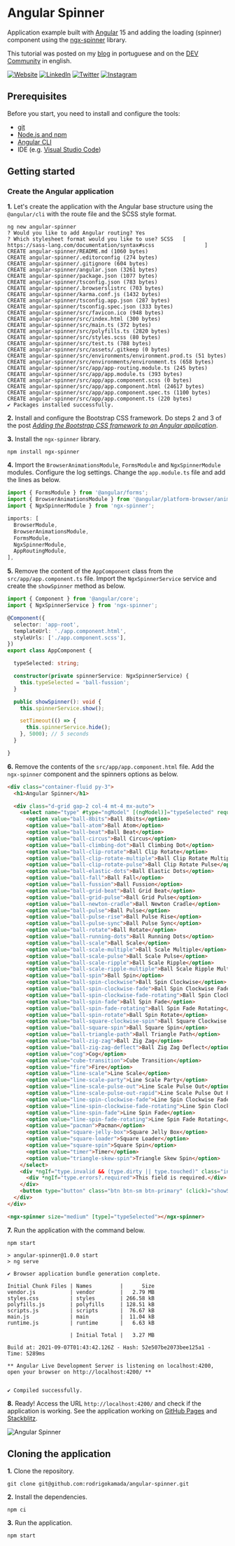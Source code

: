 # Angular Spinner


Application example built with [Angular](https://angular.io/) 15 and adding the loading (spinner) component using the [ngx-spinner](https://www.npmjs.com/package/ngx-spinner) library.

This tutorial was posted on my [blog](https://rodrigo.kamada.com.br/blog/adicionando-o-componente-de-carregamento-spinner-em-uma-aplicacao-angular) in portuguese and on the [DEV Community](https://dev.to/rodrigokamada/adding-the-loading-component-spinner-to-an-angular-application-4mk0) in english.



[![Website](https://shields.braskam.com/v1/shields?name=website&format=rectangle&size=small&radius=5)](https://rodrigo.kamada.com.br)
[![LinkedIn](https://shields.braskam.com/v1/shields?name=linkedin&format=rectangle&size=small&radius=5)](https://www.linkedin.com/in/rodrigokamada)
[![Twitter](https://shields.braskam.com/v1/shields?name=twitter&format=rectangle&size=small&radius=5&socialAccount=rodrigokamada)](https://twitter.com/rodrigokamada)
[![Instagram](https://shields.braskam.com/v1/shields?name=instagram&format=rectangle&size=small&radius=5)](https://www.instagram.com/rodrigokamada)



## Prerequisites


Before you start, you need to install and configure the tools:

* [git](https://git-scm.com/)
* [Node.js and npm](https://nodejs.org/)
* [Angular CLI](https://angular.io/cli)
* IDE (e.g. [Visual Studio Code](https://code.visualstudio.com/))



## Getting started


### Create the Angular application


**1.** Let's create the application with the Angular base structure using the `@angular/cli` with the route file and the SCSS style format.

```shell
ng new angular-spinner
? Would you like to add Angular routing? Yes
? Which stylesheet format would you like to use? SCSS   [ https://sass-lang.com/documentation/syntax#scss                ]
CREATE angular-spinner/README.md (1060 bytes)
CREATE angular-spinner/.editorconfig (274 bytes)
CREATE angular-spinner/.gitignore (604 bytes)
CREATE angular-spinner/angular.json (3261 bytes)
CREATE angular-spinner/package.json (1077 bytes)
CREATE angular-spinner/tsconfig.json (783 bytes)
CREATE angular-spinner/.browserslistrc (703 bytes)
CREATE angular-spinner/karma.conf.js (1432 bytes)
CREATE angular-spinner/tsconfig.app.json (287 bytes)
CREATE angular-spinner/tsconfig.spec.json (333 bytes)
CREATE angular-spinner/src/favicon.ico (948 bytes)
CREATE angular-spinner/src/index.html (300 bytes)
CREATE angular-spinner/src/main.ts (372 bytes)
CREATE angular-spinner/src/polyfills.ts (2820 bytes)
CREATE angular-spinner/src/styles.scss (80 bytes)
CREATE angular-spinner/src/test.ts (788 bytes)
CREATE angular-spinner/src/assets/.gitkeep (0 bytes)
CREATE angular-spinner/src/environments/environment.prod.ts (51 bytes)
CREATE angular-spinner/src/environments/environment.ts (658 bytes)
CREATE angular-spinner/src/app/app-routing.module.ts (245 bytes)
CREATE angular-spinner/src/app/app.module.ts (393 bytes)
CREATE angular-spinner/src/app/app.component.scss (0 bytes)
CREATE angular-spinner/src/app/app.component.html (24617 bytes)
CREATE angular-spinner/src/app/app.component.spec.ts (1100 bytes)
CREATE angular-spinner/src/app/app.component.ts (220 bytes)
✔ Packages installed successfully.
```

**2.** Install and configure the Bootstrap CSS framework. Do steps 2 and 3 of the post *[Adding the Bootstrap CSS framework to an Angular application](https://github.com/rodrigokamada/angular-bootstrap)*.

**3.** Install the `ngx-spinner` library.

```shell
npm install ngx-spinner
```

**4.** Import the `BrowserAnimationsModule`, `FormsModule` and `NgxSpinnerModule` modules. Configure the log settings. Change the `app.module.ts` file and add the lines as below.

```typescript
import { FormsModule } from '@angular/forms';
import { BrowserAnimationsModule } from '@angular/platform-browser/animations';
import { NgxSpinnerModule } from 'ngx-spinner';

imports: [
  BrowserModule,
  BrowserAnimationsModule,
  FormsModule,
  NgxSpinnerModule,
  AppRoutingModule,
],
```

**5.** Remove the content of the `AppComponent` class from the `src/app/app.component.ts` file. Import the `NgxSpinnerService` service and create the `showSpinner` method as below.

```typescript
import { Component } from '@angular/core';
import { NgxSpinnerService } from 'ngx-spinner';

@Component({
  selector: 'app-root',
  templateUrl: './app.component.html',
  styleUrls: ['./app.component.scss'],
})
export class AppComponent {

  typeSelected: string;

  constructor(private spinnerService: NgxSpinnerService) {
    this.typeSelected = 'ball-fussion';
  }

  public showSpinner(): void {
    this.spinnerService.show();

    setTimeout(() => {
      this.spinnerService.hide();
    }, 5000); // 5 seconds
  }

}
```

**6.** Remove the contents of the `src/app/app.component.html` file. Add the `ngx-spinner` component and the spinners options as below.

```html
<div class="container-fluid py-3">
  <h1>Angular Spinner</h1>

  <div class="d-grid gap-2 col-4 mt-4 mx-auto">
    <select name="type" #type="ngModel" [(ngModel)]="typeSelected" required [class.is-invalid]="type.invalid && (type.dirty || type.touched)" class="form-select form-select-sm">
      <option value="ball-8bits">Ball 8bits</option>
      <option value="ball-atom">Ball Atom</option>
      <option value="ball-beat">Ball Beat</option>
      <option value="ball-circus">Ball Circus</option>
      <option value="ball-climbing-dot">Ball Climbing Dot</option>
      <option value="ball-clip-rotate">Ball Clip Rotate</option>
      <option value="ball-clip-rotate-multiple">Ball Clip Rotate Multiple</option>
      <option value="ball-clip-rotate-pulse">Ball Clip Rotate Pulse</option>
      <option value="ball-elastic-dots">Ball Elastic Dots</option>
      <option value="ball-fall">Ball Fall</option>
      <option value="ball-fussion">Ball Fussion</option>
      <option value="ball-grid-beat">Ball Grid Beat</option>
      <option value="ball-grid-pulse">Ball Grid Pulse</option>
      <option value="ball-newton-cradle">Ball Newton Cradle</option>
      <option value="ball-pulse">Ball Pulse</option>
      <option value="ball-pulse-rise">Ball Pulse Rise</option>
      <option value="ball-pulse-sync">Ball Pulse Sync</option>
      <option value="ball-rotate">Ball Rotate</option>
      <option value="ball-running-dots">Ball Running Dots</option>
      <option value="ball-scale">Ball Scale</option>
      <option value="ball-scale-multiple">Ball Scale Multiple</option>
      <option value="ball-scale-pulse">Ball Scale Pulse</option>
      <option value="ball-scale-ripple">Ball Scale Ripple</option>
      <option value="ball-scale-ripple-multiple">Ball Scale Ripple Multiple</option>
      <option value="ball-spin">Ball Spin</option>
      <option value="ball-spin-clockwise">Ball Spin Clockwise</option>
      <option value="ball-spin-clockwise-fade">Ball Spin Clockwise Fade</option>
      <option value="ball-spin-clockwise-fade-rotating">Ball Spin Clockwise Fade Rotating</option>
      <option value="ball-spin-fade">Ball Spin Fade</option>
      <option value="ball-spin-fade-rotating">Ball Spin Fade Rotating</option>
      <option value="ball-spin-rotate">Ball Spin Rotate</option>
      <option value="ball-square-clockwise-spin">Ball Square Clockwise Spin</option>
      <option value="ball-square-spin">Ball Square Spin</option>
      <option value="ball-triangle-path">Ball Triangle Path</option>
      <option value="ball-zig-zag">Ball Zig Zag</option>
      <option value="ball-zig-zag-deflect">Ball Zig Zag Deflect</option>
      <option value="cog">Cog</option>
      <option value="cube-transition">Cube Transition</option>
      <option value="fire">Fire</option>
      <option value="line-scale">Line Scale</option>
      <option value="line-scale-party">Line Scale Party</option>
      <option value="line-scale-pulse-out">Line Scale Pulse Out</option>
      <option value="line-scale-pulse-out-rapid">Line Scale Pulse Out Rapid</option>
      <option value="line-spin-clockwise-fade">Line Spin Clockwise Fade</option>
      <option value="line-spin-clockwise-fade-rotating">Line Spin Clockwise Fade Rotating</option>
      <option value="line-spin-fade">Line Spin Fade</option>
      <option value="line-spin-fade-rotating">Line Spin Fade Rotating</option>
      <option value="pacman">Pacman</option>
      <option value="square-jelly-box">Square Jelly Box</option>
      <option value="square-loader">Square Loader</option>
      <option value="square-spin">Square Spin</option>
      <option value="timer">Timer</option>
      <option value="triangle-skew-spin">Triangle Skew Spin</option>
    </select>
    <div *ngIf="type.invalid && (type.dirty || type.touched)" class="invalid-feedback">
      <div *ngIf="type.errors?.required">This field is required.</div>
    </div>
    <button type="button" class="btn btn-sm btn-primary" (click)="showSpinner()">Show Spinner</button>
  </div>
</div>

<ngx-spinner size="medium" [type]="typeSelected"></ngx-spinner>
```

**7.** Run the application with the command below.

```shell
npm start

> angular-spinner@1.0.0 start
> ng serve

✔ Browser application bundle generation complete.

Initial Chunk Files | Names         |      Size
vendor.js           | vendor        |   2.79 MB
styles.css          | styles        | 266.58 kB
polyfills.js        | polyfills     | 128.51 kB
scripts.js          | scripts       |  76.67 kB
main.js             | main          |  11.04 kB
runtime.js          | runtime       |   6.63 kB

                    | Initial Total |   3.27 MB

Build at: 2021-09-07T01:43:42.126Z - Hash: 52e507be2073bee125a1 - Time: 5289ms

** Angular Live Development Server is listening on localhost:4200, open your browser on http://localhost:4200/ **


✔ Compiled successfully.
```

**8.** Ready! Access the URL `http://localhost:4200/` and check if the application is working. See the application working on [GitHub Pages](https://rodrigokamada.github.io/angular-spinner/) and [Stackblitz](https://stackblitz.com/edit/angular14-spinner).

![Angular Spinner](https://res.cloudinary.com/rodrigokamada/image/upload/v1638403541/Blog/angular-spinner/angular-spinner.gif)



## Cloning the application

**1.** Clone the repository.

```shell
git clone git@github.com:rodrigokamada/angular-spinner.git
```

**2.** Install the dependencies.

```shell
npm ci
```

**3.** Run the application.

```shell
npm start
```

